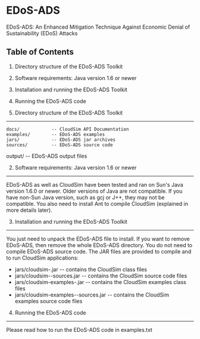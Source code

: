 # EDoS-ADS
EDoS-ADS: An Enhanced Mitigation Technique Against Economic Denial of Sustainability (EDoS) Attacks

Table of Contents
-----------------

1. Directory structure of the EDoS-ADS Toolkit
2. Software requirements: Java version 1.6 or newer 
3. Installation and running the EDoS-ADS Toolkit
4. Running the EDoS-ADS code




1. Directory structure of the EDoS-ADS Toolkit
----------------------------------------------

	docs/            -- CloudSim API Documentation
	examples/        -- EDoS-ADS examples
	jars/            -- EDoS-ADS jar archives
	sources/         -- EDoS-ADS source code
  output/          -- EDoS-ADS output files


2. Software requirements: Java version 1.6 or newer
---------------------------------------------------

EDoS-ADS as well as CloudSim have been tested and ran on Sun's Java version 1.6.0 or newer.
Older versions of Java are not compatible.
If you have non-Sun Java version, such as gcj or J++, they may not be compatible.
You also need to install Ant to compile CloudSim (explained in more details later).


3. Installation and running the EDoS-ADS Toolkit
------------------------------------------------

You just need to unpack the EDoS-ADS file to install.
If you want to remove EDoS-ADS, then remove the whole EDoS-ADS directory.
You do not need to compile EDoS-ADS source code. The JAR files are
provided to compile and to run CloudSim applications:

  * jars/cloudsim-<VERSION>.jar                    -- contains the CloudSim class files
  * jars/cloudsim-<VERSION>-sources.jar            -- contains the CloudSim source code files
  * jars/cloudsim-examples-<VERSION>.jar           -- contains the CloudSim examples class files
  * jars/cloudsim-examples-<VERSION>-sources.jar   -- contains the CloudSim examples source code files


4. Running the EDoS-ADS code
--------------------------------

Please read how to run the EDoS-ADS code in examples.txt
